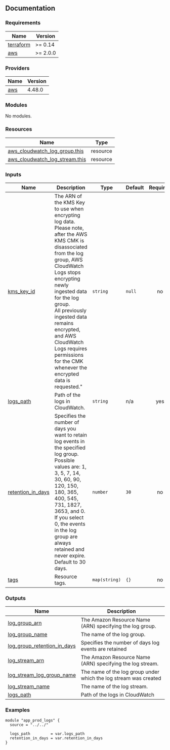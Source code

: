 <!-- BEGIN_TF_DOCS -->
## Documentation


### Requirements

| Name | Version |
|------|---------|
| <a name="requirement_terraform"></a> [terraform](#requirement\_terraform) | >= 0.14 |
| <a name="requirement_aws"></a> [aws](#requirement\_aws) | >= 2.0.0 |

### Providers

| Name | Version |
|------|---------|
| <a name="provider_aws"></a> [aws](#provider\_aws) | 4.48.0 |

### Modules

No modules.

### Resources

| Name | Type |
|------|------|
| [aws_cloudwatch_log_group.this](https://registry.terraform.io/providers/hashicorp/aws/latest/docs/resources/cloudwatch_log_group) | resource |
| [aws_cloudwatch_log_stream.this](https://registry.terraform.io/providers/hashicorp/aws/latest/docs/resources/cloudwatch_log_stream) | resource |

### Inputs

| Name | Description | Type | Default | Required |
|------|-------------|------|---------|:--------:|
| <a name="input_kms_key_id"></a> [kms\_key\_id](#input\_kms\_key\_id) | The ARN of the KMS Key to use when encrypting log data.<br>Please note, after the AWS KMS CMK is disassociated from the log group, AWS CloudWatch Logs stops encrypting newly ingested data for the log group.<br>All previously ingested data remains encrypted, and AWS CloudWatch Logs requires permissions for the CMK whenever the encrypted data is requested." | `string` | `null` | no |
| <a name="input_logs_path"></a> [logs\_path](#input\_logs\_path) | Path of the logs in CloudWatch. | `string` | n/a | yes |
| <a name="input_retention_in_days"></a> [retention\_in\_days](#input\_retention\_in\_days) | Specifies the number of days you want to retain log events in the specified log group.<br>Possible values are: 1, 3, 5, 7, 14, 30, 60, 90, 120, 150, 180, 365, 400, 545, 731, 1827, 3653, and 0.<br>If you select 0, the events in the log group are always retained and never expire.<br>Default to 30 days. | `number` | `30` | no |
| <a name="input_tags"></a> [tags](#input\_tags) | Resource tags. | `map(string)` | `{}` | no |

### Outputs

| Name | Description |
|------|-------------|
| <a name="output_log_group_arn"></a> [log\_group\_arn](#output\_log\_group\_arn) | The Amazon Resource Name (ARN) specifying the log group. |
| <a name="output_log_group_name"></a> [log\_group\_name](#output\_log\_group\_name) | The name of the log group. |
| <a name="output_log_group_retention_in_days"></a> [log\_group\_retention\_in\_days](#output\_log\_group\_retention\_in\_days) | Specifies the number of days log events are retained |
| <a name="output_log_stream_arn"></a> [log\_stream\_arn](#output\_log\_stream\_arn) | The Amazon Resource Name (ARN) specifying the log stream. |
| <a name="output_log_stream_log_group_name"></a> [log\_stream\_log\_group\_name](#output\_log\_stream\_log\_group\_name) | The name of the log group under which the log stream was created |
| <a name="output_log_stream_name"></a> [log\_stream\_name](#output\_log\_stream\_name) | The name of the log stream. |
| <a name="output_logs_path"></a> [logs\_path](#output\_logs\_path) | Path of the logs in CloudWatch |

### Examples

```hcl
module "app_prod_logs" {
  source = "../../"

  logs_path         = var.logs_path
  retention_in_days = var.retention_in_days
}
```

<!-- END_TF_DOCS -->
